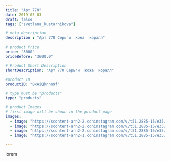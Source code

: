 ```yaml
---
title: "Арт 770"
date: 2019-05-03
draft: false
tags: ["svetlana_kustarnikova"]

# meta description
description : "Арт 770 Серьги  кожа  коралл"

# product Price
price: "3000"
priceBefore: "3600.0"

# Product Short Description
shortDescription: "Арт 770 Серьги  кожа  коралл"

#product ID
productID: "BxAiQknnn9f"

# type must be "products"
type: "products"

# product Images
# first image will be shown in the product page
images:
  - image: "https://scontent-arn2-2.cdninstagram.com/v/t51.2885-15/e35/58626065_319756985630196_8753642371895286762_n.jpg?se=8&tp=1&_nc_ht=scontent-arn2-2.cdninstagram.com&_nc_cat=100&_nc_ohc=nuGn6Ba3gRUAX99H4p-&ccb=7-4&oh=d0879587df78268da7b870b6aa812d6a&oe=60833855&ig_cache_key=MjAzNTc3NzY5MTk1NDY4MjE5OQ%3D%3D.2-ccb7-4"
  - image: "https://scontent-arn2-2.cdninstagram.com/v/t51.2885-15/e35/58468763_647711302343129_1423398328061754495_n.jpg?se=8&tp=1&_nc_ht=scontent-arn2-2.cdninstagram.com&_nc_cat=105&_nc_ohc=ONoLk0fE18IAX9fj4jI&ccb=7-4&oh=648069bc1a71f86cfcd6e22efc7310e1&oe=60827F4C&ig_cache_key=MjAzNTc3NzY5MTk3MTI2MDkxMA%3D%3D.2-ccb7-4"
  - image: "https://scontent-arn2-2.cdninstagram.com/v/t51.2885-15/e35/58887039_804983823235488_8423847858397107689_n.jpg?se=8&tp=1&_nc_ht=scontent-arn2-2.cdninstagram.com&_nc_cat=100&_nc_ohc=zn1vXZAayHgAX--Ro02&ccb=7-4&oh=3680d63c286169576fb06ad711f64e64&oe=6081DEAF&ig_cache_key=MjAzNTc3NzY5MTk3OTg0NjgwOA%3D%3D.2-ccb7-4"
  - image: "https://scontent-arn2-1.cdninstagram.com/v/t51.2885-15/e35/58410110_154648722239150_8041326384904270110_n.jpg?se=8&tp=1&_nc_ht=scontent-arn2-1.cdninstagram.com&_nc_cat=102&_nc_ohc=OIRyNsZ5XEUAX8U47Ri&ccb=7-4&oh=7e6145ac21dfbe96ec6b37ee021575e2&oe=6084FC47&ig_cache_key=MjAzNTc3NzY5MTk2MzAzOTQ2NA%3D%3D.2-ccb7-4"

---
```

lorem
